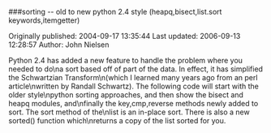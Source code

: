 ###sorting  -- old to new python 2.4 style (heapq,bisect,list.sort keywords,itemgetter)

Originally published: 2004-09-17 13:35:44
Last updated: 2006-09-13 12:28:57
Author: John Nielsen

Python 2.4 has added a new feature to handle the problem where you needed to do\na sort based off of part of the data. In effect, it has simplified the Schwartzian Transform\n(which I learned many years ago from an perl article\nwritten by Randall Schwartz). The following code will start with the older style\npython sorting approaches, and then show the bisect and heapq modules, and\nfinally the key,cmp,reverse methods newly added to sort. The sort method of the\nlist is an in-place sort. There is also a new sorted() function which\nreturns a copy of the list sorted for you.